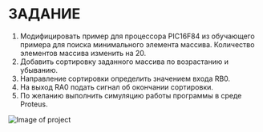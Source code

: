 # ЗАДАНИЕ
1. Модифицировать пример для процессора PIC16F84 из обучающего примера для поиска минимального элемента массива. Количество элементов массива изменить на 20. 
2. Добавить сортировку заданного массива по возрастанию и убыванию.
3. Направление сортировки определить значением входа RB0.
4. На выход RA0 подать сигнал об окончании сортировки.
5. По желанию выполнить симуляцию работы программы в среде Proteus.

![Image of project](../images/Picture1.png?raw=true)
